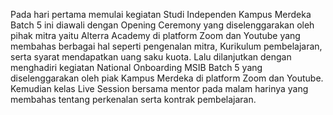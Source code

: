 Pada hari pertama memulai kegiatan Studi Independen Kampus Merdeka Batch 5 ini diawali dengan Opening Ceremony yang diselenggarakan oleh pihak mitra yaitu Alterra Academy di platform Zoom dan Youtube yang membahas berbagai hal seperti pengenalan mitra, Kurikulum pembelajaran, serta syarat mendapatkan uang saku kuota.
Lalu dilanjutkan dengan menghadiri kegiatan National Onboarding MSIB Batch 5 yang diselenggarakan oleh piak Kampus Merdeka di platform Zoom dan Youtube.
Kemudian kelas Live Session bersama mentor pada malam harinya yang membahas tentang perkenalan serta kontrak pembelajaran.
